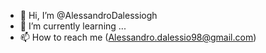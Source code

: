 - 👋 Hi, I’m @AlessandroDalessiogh
- 🌱 I’m currently learning ...
- 📫 How to reach me (Alessandro.dalessio98@gmail.com)




